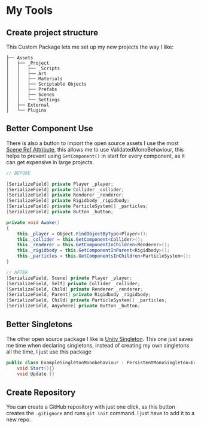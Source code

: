 # My Tools

## Create project structure

This Custom Package lets me set up my new projects the way I like:

```
├── Assets
│   ├── _Project
│   │   ├── _Scripts
│   │   ├── Art
│   │   ├── Materials
│   │   ├── Scriptable Objects
│   │   ├── Prefabs
│   │   ├── Scenes
│   │   └── Settings
│   ├── External
│   └── Plugins
```

## Better Component Use

There is also a button to import the open source assets I use the
most [Scene Ref Attribute](https://github.com/KyleBanks/scene-ref-attribute),
this allows me to use ValidatedMonoBehaviour, this helps to prevent
using `GetComponent()` in start for every component, as it can get
expensive in large projects. 

```csharp
// BEFORE

[SerializeField] private Player _player; 
[SerializeField] private Collider _collider;
[SerializeField] private Renderer _renderer;
[SerializeField] private Rigidbody _rigidbody;
[SerializeField] private ParticleSystem[] _particles;
[SerializeField] private Button _button;

private void Awake()
{
    this._player = Object.FindObjectByType<Player>();
    this._collider = this.GetComponent<Collider>();
    this._renderer = this.GetComponentInChildren<Renderer>();
    this._rigidbody = this.GetComponentInParent<Rigidbody>();
    this._particles = this.GetComponentsInChildren<ParticleSystem>();
}

// AFTER
[SerializeField, Scene] private Player _player; 
[SerializeField, Self] private Collider _collider;
[SerializeField, Child] private Renderer _renderer;
[SerializeField, Parent] private Rigidbody _rigidbody;
[SerializeField, Child] private ParticleSystem[] _particles;
[SerializeField, Anywhere] private Button _button;
```

## Better Singletons

The other open source package I like is [Unity Singleton](https://github.com/UnityCommunity/UnitySingleton).
This one just saves me time when declaring singletons, instead of 
creating my own singletons all the time, I just use this package

```csharp
public class ExampleSingletonMonobehaviour : PersistentMonoSingleton<ExampleSingletonMonobehaviour> {
    void Start(){}
    void Update {}
```

## Create Repository

You can create a GitHub repository with just one click, as this 
button creates the `.gitignore` and runs `git init` command. I 
just have to add it to a new repo.